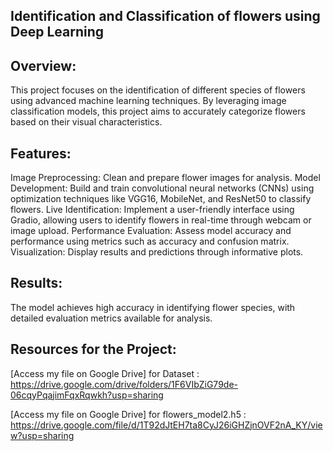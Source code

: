 ## Identification and Classification of flowers using Deep Learning

## Overview:

This project focuses on the identification of different species of flowers using advanced machine learning techniques. By leveraging image classification models, this project aims to accurately categorize flowers based on their visual characteristics.

## Features:

Image Preprocessing: Clean and prepare flower images for analysis.
Model Development: Build and train convolutional neural networks (CNNs) using optimization techniques like VGG16, MobileNet, and ResNet50 to classify flowers.
Live Identification: Implement a user-friendly interface using Gradio, allowing users to identify flowers in real-time through webcam or image upload.
Performance Evaluation: Assess model accuracy and performance using metrics such as accuracy and confusion matrix.
Visualization: Display results and predictions through informative plots.

## Results:

The model achieves high accuracy in identifying flower species, with detailed evaluation metrics available for analysis.


## Resources for the Project:

[Access my file on Google Drive] for Dataset :  https://drive.google.com/drive/folders/1F6VIbZiG79de-06cqyPqajimFqxRqwkh?usp=sharing

[Access my file on Google Drive] for flowers_model2.h5 : https://drive.google.com/file/d/1T92dJtEH7ta8CyJ26iGHZjnOVF2nA_KY/view?usp=sharing
